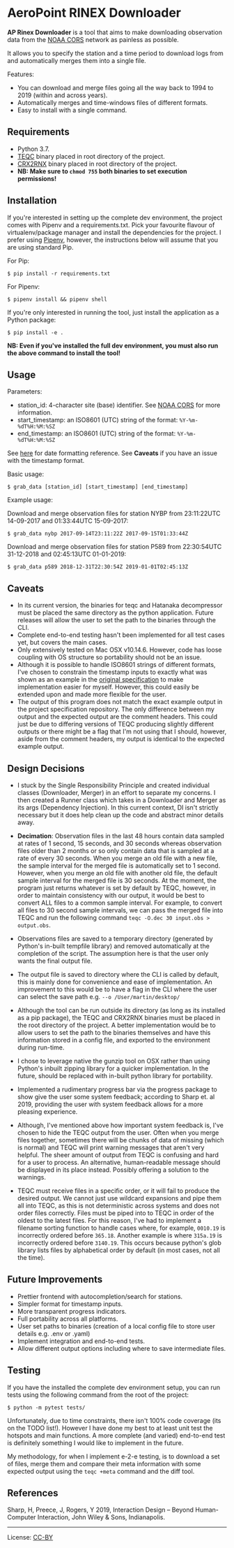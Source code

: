 # AeroPoint RINEX Downloader

**AP Rinex Downloader** is a tool that aims to make downloading observation data from the [NOAA CORS](http://geodesy.noaa.gov/CORS/) network as painless as possible.

It allows you to specify the station and a time period to download logs from and automatically merges them into a single file.

Features:

- You can download and merge files going all the way back to 1994 to 2019 (within and across years).
- Automatically merges and time-windows files of different formats.
- Easy to install with a single command.

## Requirements

- Python 3.7.
- [TEQC](https://www.unavco.org/software/data-processing/teqc/teqc.html) binary placed in root directory of the project.
- [CRX2RNX](http://terras.gsi.go.jp/ja/crx2rnx.html) binary placed in root directory of the project.
- **NB: Make sure to `chmod 755` both binaries to set execution permissions!**

## Installation

If you're interested in setting up the complete dev environment, the project comes with Pipenv and a requirements.txt. Pick your favourite flavour of virtualenv/package manager and install the dependencies for the project. I prefer using [Pipenv](https://github.com/pypa/pipenv), however, the instructions below will assume that you are using standard Pip.

For Pip:

`$ pip install -r requirements.txt`

For Pipenv:

`$ pipenv install && pipenv shell`

If you're only interested in running the tool, just install the application as a Python package:

`$ pip install -e .`

**NB: Even if you've installed the full dev environment, you must also run the above command to install the tool!**

## Usage

Parameters:

- station_id: 4-character site (base) identifier. See [NOAA CORS](http://geodesy.noaa.gov/CORS/) for more information.
- start_timestamp: an ISO8601 (UTC) string of the format: `%Y-%m-%dT%H:%M:%SZ`
- end_timestamp: an ISO8601 (UTC) string of the format: `%Y-%m-%dT%H:%M:%SZ`

See [here](http://strftime.org/) for date formatting reference. See **Caveats** if you have an issue with the timestamp format.

Basic usage:

`$ grab_data [station_id] [start_timestamp] [end_timestamp]`

Example usage:

Download and merge observation files for station NYBP from 23:11:22UTC 14-09-2017 and 01:33:44UTC 15-09-2017:

`$ grab_data nybp 2017-09-14T23:11:22Z 2017-09-15T01:33:44Z`

Download and merge observation files for station P589 from 22:30:54UTC 31-12-2018 and 02:45:13UTC 01-01-2019:

`$ grab_data p589 2018-12-31T22:30:54Z 2019-01-01T02:45:13Z`

## Caveats

- In its current version, the binaries for teqc and Hatanaka decompressor must be placed the same directory as the python application. Future releases will allow the user to set the path to the binaries through the CLI.
- Complete end-to-end testing hasn't been implemented for all test cases yet, but covers the main cases.
- Only extensively tested on Mac OSX v10.14.6. However, code has loose coupling with OS structure so portability should not be an issue.
- Although it is possible to handle ISO8601 strings of different formats, I've chosen to constrain the timestamp inputs to exactly what was shown as an example in the [original specification](https://github.com/PropellerAero/aeropoint-programming-challenge) to make implementation easier for myself. However, this could easily be extended upon and made more flexible for the user.
- The output of this program does not match the exact example output in the project specification repository. The only difference between my output and the expected output are the comment headers. This could just be due to differing versions of TEQC producing slightly different outputs or there might be a flag that I'm not using that I should, however, aside from the comment headers, my output is identical to the expected example output.

## Design Decisions

- I stuck by the Single Responsibility Principle and created individual classes (Downloader, Merger) in an effort to separate my concerns. I then created a Runner class which takes in a Downloader and Merger as its args (Dependency Injection). In this current context, DI isn't strictly necessary but it does help clean up the code and abstract minor details away.

- **Decimation**: Observation files in the last 48 hours contain data sampled at rates of 1 second, 15 seconds, and 30 seconds whereas observation files older than 2 months or so only contain data that is sampled at a rate of every 30 seconds. When you merge an old file with a new file, the sample interval for the merged file is automatically set to 1 second. However, when you merge an old file with another old file, the default sample interval for the merged file is 30 seconds. At the moment, the program just returns whatever is set by default by TEQC, however, in order to maintain consistency with our output, it would be best to convert ALL files to a common sample interval. For example, to convert all files to 30 second sample intervals, we can pass the merged file into TEQC and run the following command `teqc -O.dec 30 input.obs > output.obs`.

- Observations files are saved to a temporary directory (generated by Python's in-built tempfile library) and removed automatically at the completion of the script. The assumption here is that the user only wants the final output file.

- The output file is saved to directory where the CLI is called by default, this is mainly done for convenience and ease of implementation. An improvement to this would be to have a flag in the CLI where the user can select the save path e.g. `--o /User/martin/desktop/`

- Although the tool can be run outside its directory (as long as its installed as a pip package), the TEQC and CRX2RNX binaries must be placed in the root directory of the project. A better implementation would be to allow users to set the path to the binaries themselves and have this information stored in a config file, and exported to the environment during run-time.

- I chose to leverage native the gunzip tool on OSX rather than using Python's inbuilt zipping library for a quicker implementation. In the future, should be replaced with in-built python library for portability.

- Implemented a rudimentary progress bar via the progress package to show give the user some system feedback; according to Sharp et. al 2019, providing the user with system feedback allows for a more pleasing experience.

- Although, I've mentioned above how important system feedback is, I've chosen to hide the TEQC output from the user. Often when you merge files together, sometimes there will be chunks of data of missing (which is normal) and TEQC will print warning messages that aren't very helpful. The sheer amount of output from TEQC is confusing and hard for a user to process. An alternative, human-readable message should be displayed in its place instead. Possibly offering a solution to the warnings.

- TEQC must receive files in a specific order, or it will fail to produce the desired output. We cannot just use wildcard expansions and pipe them all into TEQC, as this is not deterministic across systems and does not order files correctly. Files must be piped into to TEQC in order of the oldest to the latest files. For this reason, I've had to implement a filename sorting function to handle cases where, for example, `0010.19` is incorrectly ordered before `365.18`. Another example is where `315a.19` is incorrectly ordered before `3140.19`. This occurs because python's glob library lists files by alphabetical order by default (in most cases, not all the time).

## Future Improvements

- Prettier frontend with autocompletion/search for stations.
- Simpler format for timestamp inputs.
- More transparent progress indicators.
- Full portability across all platforms.
- User set paths to binaries (creation of a local config file to store user details e.g. .env or .yaml)
- Implement integration and end-to-end tests.
- Allow different output options including where to save intermediate files.

## Testing

If you have the installed the complete dev environment setup, you can run tests using the following command from the root of the project:

`$ python -m pytest tests/`

Unfortunately, due to time constraints, there isn't 100% code coverage (its on the TODO list!). However I have done my best to at least unit test the hotspots and main functions. A more complete (and varied) end-to-end test is definitely something I would like to implement in the future.

My methodology, for when I implement e-2-e testing, is to download a set of files, merge them and compare their meta information with some expected output using the `teqc +meta` command and the diff tool.

## References

Sharp, H, Preece, J, Rogers, Y 2019, Interaction Design – Beyond Human-Computer Interaction, John Wiley & Sons, Indianapolis.

---

License: [CC-BY](https://creativecommons.org/licenses/by/3.0/)
